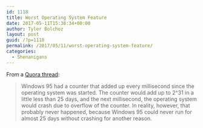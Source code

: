 ```yaml
---
id: 1118
title: Worst Operating System Feature
date: 2017-05-11T15:38:34+00:00
author: Tyler Bolchoz
layout: post
guid: /?p=1118
permalink: /2017/05/11/worst-operating-system-feature/
categories:
  - Shenanigans
---
```

From a [Quora thread](https://www.quora.com/What-is-the-single-worst-feature-in-any-operating-system):

> Windows 95 had a counter that added up every millisecond since the operating system was started. The counter would add up to 2^31 in a little less than 25 days, and the next millisecond, the operating system would crash due to overflow of the counter. In reality, however, that probably never happened, because Windows 95 could never run for almost 25 days without crashing for another reason.
